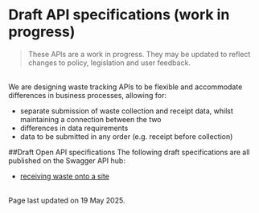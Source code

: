 # Draft API specifications (work in progress)
> These APIs are a work in progress. They may be updated to reflect changes to policy, legislation and user feedback.

<br/>
We are designing waste tracking APIs to be flexible and accommodate differences in business processes, allowing for:

* separate submission of waste collection and receipt data, whilst maintaining a connection between the two
* differences in data requirements
* data to be submitted in any order (e.g. receipt before collection)

##Draft Open API specifications
The following draft specifications are all published on the Swagger API hub:

* [receiving waste onto a site](https://app.swaggerhub.com/apis/esynergy-295/DigitalWasteTracking_Receipt/0.1)

<br/>Page last updated on 19 May 2025.